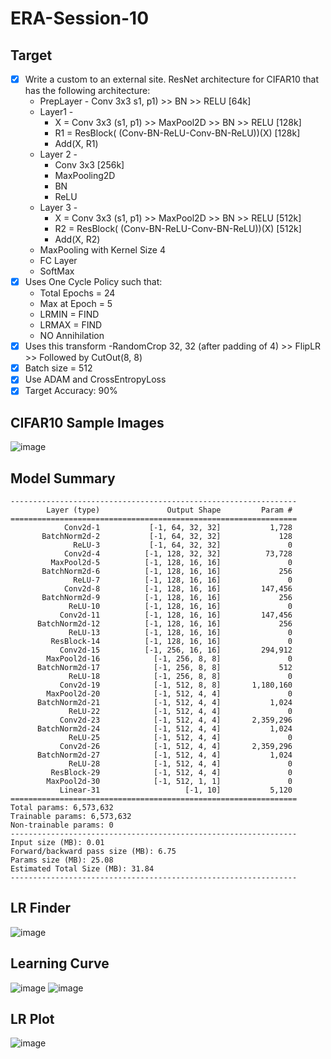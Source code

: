 # ERA-Session-10

## Target
* [x] Write a custom to an external site. ResNet architecture for CIFAR10 that has the following architecture:
  * PrepLayer - Conv 3x3 s1, p1) >> BN >> RELU [64k]
  * Layer1 -
    * X = Conv 3x3 (s1, p1) >> MaxPool2D >> BN >> RELU [128k]
    * R1 = ResBlock( (Conv-BN-ReLU-Conv-BN-ReLU))(X) [128k] 
    * Add(X, R1)
  * Layer 2 -
    * Conv 3x3 [256k]
    * MaxPooling2D
    * BN
    * ReLU
  * Layer 3 -
    * X = Conv 3x3 (s1, p1) >> MaxPool2D >> BN >> RELU [512k]
    * R2 = ResBlock( (Conv-BN-ReLU-Conv-BN-ReLU))(X) [512k]
    * Add(X, R2)
  * MaxPooling with Kernel Size 4
  * FC Layer 
  * SoftMax
* [x] Uses One Cycle Policy such that:
  * Total Epochs = 24
  * Max at Epoch = 5
  * LRMIN = FIND
  * LRMAX = FIND
  * NO Annihilation
* [x] Uses this transform -RandomCrop 32, 32 (after padding of 4) >> FlipLR >> Followed by CutOut(8, 8)
* [x] Batch size = 512
* [x] Use ADAM and CrossEntropyLoss
* [x] Target Accuracy: 90%

## CIFAR10 Sample Images
![image](https://github.com/ShubhamVerma16/ERA-Session-10/assets/46774613/32df26ac-5e2b-496f-9380-8d2f6875eeff)

## Model Summary
```
----------------------------------------------------------------
        Layer (type)               Output Shape         Param #
================================================================
            Conv2d-1           [-1, 64, 32, 32]           1,728
       BatchNorm2d-2           [-1, 64, 32, 32]             128
              ReLU-3           [-1, 64, 32, 32]               0
            Conv2d-4          [-1, 128, 32, 32]          73,728
         MaxPool2d-5          [-1, 128, 16, 16]               0
       BatchNorm2d-6          [-1, 128, 16, 16]             256
              ReLU-7          [-1, 128, 16, 16]               0
            Conv2d-8          [-1, 128, 16, 16]         147,456
       BatchNorm2d-9          [-1, 128, 16, 16]             256
             ReLU-10          [-1, 128, 16, 16]               0
           Conv2d-11          [-1, 128, 16, 16]         147,456
      BatchNorm2d-12          [-1, 128, 16, 16]             256
             ReLU-13          [-1, 128, 16, 16]               0
         ResBlock-14          [-1, 128, 16, 16]               0
           Conv2d-15          [-1, 256, 16, 16]         294,912
        MaxPool2d-16            [-1, 256, 8, 8]               0
      BatchNorm2d-17            [-1, 256, 8, 8]             512
             ReLU-18            [-1, 256, 8, 8]               0
           Conv2d-19            [-1, 512, 8, 8]       1,180,160
        MaxPool2d-20            [-1, 512, 4, 4]               0
      BatchNorm2d-21            [-1, 512, 4, 4]           1,024
             ReLU-22            [-1, 512, 4, 4]               0
           Conv2d-23            [-1, 512, 4, 4]       2,359,296
      BatchNorm2d-24            [-1, 512, 4, 4]           1,024
             ReLU-25            [-1, 512, 4, 4]               0
           Conv2d-26            [-1, 512, 4, 4]       2,359,296
      BatchNorm2d-27            [-1, 512, 4, 4]           1,024
             ReLU-28            [-1, 512, 4, 4]               0
         ResBlock-29            [-1, 512, 4, 4]               0
        MaxPool2d-30            [-1, 512, 1, 1]               0
           Linear-31                   [-1, 10]           5,120
================================================================
Total params: 6,573,632
Trainable params: 6,573,632
Non-trainable params: 0
----------------------------------------------------------------
Input size (MB): 0.01
Forward/backward pass size (MB): 6.75
Params size (MB): 25.08
Estimated Total Size (MB): 31.84
----------------------------------------------------------------
```

## LR Finder
![image](https://github.com/ShubhamVerma16/ERA-Session-10/assets/46774613/ea3a09d6-fc50-4131-aa5a-a0b08d33bfba)


## Learning Curve
![image](https://github.com/ShubhamVerma16/ERA-Session-10/assets/46774613/0ccd122d-b547-4602-8ca0-585c52ce6b1e)
![image](https://github.com/ShubhamVerma16/ERA-Session-10/assets/46774613/71a27a26-e685-4c80-aaca-e2380946c2e5)


## LR Plot
![image](https://github.com/ShubhamVerma16/ERA-Session-10/assets/46774613/0ecd69d5-b643-44b0-aa04-0e4755f11ad6)


